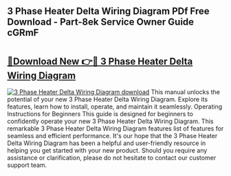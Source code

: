 ## 3 Phase Heater Delta Wiring Diagram PDf Free Download - Part-8ek Service Owner Guide cGRmF

# <h2><a href="http://dflsamg.blite.top/?on=3+Phase+Heater+Delta+Wiring+Diagram">🔗Download New 👉🔴 3 Phase Heater Delta Wiring Diagram</a></h2>

[![3 Phase Heater Delta Wiring Diagram download](https://i.imgur.com/lujVjoI.png)](http://dflsamg.blite.top/?on=3+Phase+Heater+Delta+Wiring+Diagram)
This manual unlocks the potential of your new 3 Phase Heater Delta Wiring Diagram. Explore its features, learn how to install, operate, and maintain it seamlessly. Operating Instructions for Beginners This guide is designed for beginners to confidently operate your new 3 Phase Heater Delta Wiring Diagram. This remarkable 3 Phase Heater Delta Wiring Diagram features list of features for seamless and efficient performance. It's our hope that the 3 Phase Heater Delta Wiring Diagram has been a helpful and user-friendly resource in helping you get started with your new product. Should you require any assistance or clarification, please do not hesitate to contact our customer support team.
